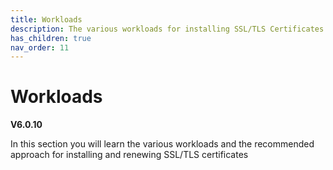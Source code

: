 ```yaml
---
title: Workloads
description: The various workloads for installing SSL/TLS Certificates
has_children: true
nav_order: 11
---
```


# Workloads
**V6.0.10**

In this section you will learn the various workloads and the recommended approach for installing and renewing SSL/TLS certificates
